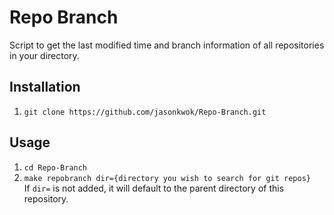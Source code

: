 # Repo Branch
Script to get the last modified time and branch information of all repositories in your directory. 

## Installation 
1. `git clone https://github.com/jasonkwok/Repo-Branch.git`

## Usage 
1. `cd Repo-Branch` 
2. `make repobranch dir={directory you wish to search for git repos}` <br> 
If `dir=` is not added, it will default to the parent directory of this repository. 

